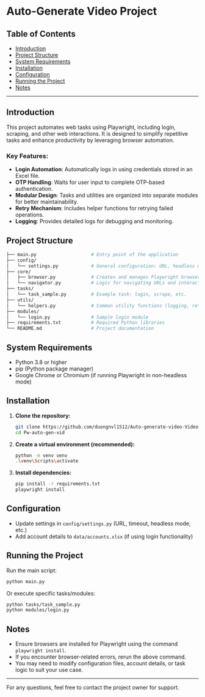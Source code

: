 # Auto-Generate Video Project

## Table of Contents

- [Introduction](#introduction)
- [Project Structure](#project-structure)
- [System Requirements](#system-requirements)
- [Installation](#installation)
- [Configuration](#configuration)
- [Running the Project](#running-the-project)
- [Notes](#notes)

---

## Introduction

This project automates web tasks using Playwright, including login, scraping, and other web interactions. It is designed to simplify repetitive tasks and enhance productivity by leveraging browser automation.

### Key Features:

- **Login Automation**: Automatically logs in using credentials stored in an Excel file.
- **OTP Handling**: Waits for user input to complete OTP-based authentication.
- **Modular Design**: Tasks and utilities are organized into separate modules for better maintainability.
- **Retry Mechanism**: Includes helper functions for retrying failed operations.
- **Logging**: Provides detailed logs for debugging and monitoring.

## Project Structure

```bash
├── main.py                    # Entry point of the application
├── config/
│   └── settings.py            # General configuration: URL, headless mode, timeout...
├── core/
│   ├── browser.py             # Creates and manages Playwright browser instances
│   └── navigator.py           # Logic for navigating URLs and interacting with web pages
├── tasks/
│   └── task_sample.py         # Example task: login, scrape, etc.
├── utils/
│   └── helpers.py             # Common utility functions (logging, retry, etc.)
├── modules/
│   └── login.py               # Sample login module
├── requirements.txt           # Required Python libraries
└── README.md                  # Project documentation
```

## System Requirements

- Python 3.8 or higher
- pip (Python package manager)
- Google Chrome or Chromium (if running Playwright in non-headless mode)

## Installation

1. **Clone the repository:**
   ```bash
   git clone https://github.com/duongnvl1512/Auto-generate-video-VideoGeo.git
   cd Pw-auto-gen-vid
   ```
2. **Create a virtual environment (recommended):**
   ```bash
   python -m venv venv
   .\venv\Scripts\activate
   ```
3. **Install dependencies:**
   ```bash
   pip install -r requirements.txt
   playwright install
   ```

## Configuration

- Update settings in `config/settings.py` (URL, timeout, headless mode, etc.)
- Add account details to `data/accounts.xlsx` (if using login functionality)

## Running the Project

Run the main script:

```bash
python main.py
```

Or execute specific tasks/modules:

```bash
python tasks/task_sample.py
python modules/login.py
```

## Notes

- Ensure browsers are installed for Playwright using the command `playwright install`.
- If you encounter browser-related errors, rerun the above command.
- You may need to modify configuration files, account details, or task logic to suit your use case.

---

For any questions, feel free to contact the project owner for support.
